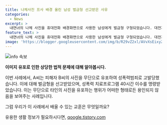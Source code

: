 ```yaml
---
title: 나체사진 프사 배경 올린 남성 벌금형 선고받은 사유
categories:
  - News
excerpt: >
  내연녀의 나체 사진을 휴대전화 배경화면으로 사용한 남성에게 벌금형 구형되었습니다. 대전지법 강상효 부장판사는 A씨에게 성폭력법 위반으로 벌금 200만원과 성폭력 치료프로그램 40시간 이수를 명령했습니다. A씨는 피해자로부터 받은 나체 사진을 프로필 배경화면으로 사용했는데, 이로 인해 피해자의 사무실 직원들이 사진을 볼 수 있었고, 정신적 고통을 겪을 수밖에 없었습니다. 그러나 피해자가 처벌을 원치 않는 점과 A씨의 전과 없음, 그리고 범행 경위 고려 등을 이유로 양형을 결정했습니다.
feature_text: >
  내연녀의 나체 사진을 휴대전화 배경화면으로 사용한 남성에게 벌금형 구형되었습니다. 대전지법 강상효 부장판사는 A씨에게 성폭력법 위반으로 벌금 200만원과 성폭력 치료프로그램 40시간 이수를 명령했습니다. A씨는 피해자로부터 받은 나체 사진을 프로필 배경화면으로 사용했는데, 이로 인해 피해자의 사무실 직원들이 사진을 볼 수 있었고, 정신적 고통을 겪을 수밖에 없었습니다. 그러나 피해자가 처벌을 원치 않는 점과 A씨의 전과 없음, 그리고 범행 경위 고려 등을 이유로 양형을 결정했습니다.
image: 'https://blogger.googleusercontent.com/img/b/R29vZ2xl/AVvXsEixyZcFfHzMRdzZMjFBmAUKJYCLCGyLL1o632UiGVXcaFdKo_bkvkuCioo0uUKlGfBVcT3P84aROyZIXSBEx3Aw5nCQ3pTgDom1WDC4m8eifvWiAmWEEVb4x6G_l8C0QH225ldMjyaFvpxGEBGNO37VmDTDMHGhJPq73UglMfDca1-0aw/s1600/blogspot.png'
---
```


<p><img src="https://blogger.googleusercontent.com/img/b/R29vZ2xl/AVvXsEixyZcFfHzMRdzZMjFBmAUKJYCLCGyLL1o632UiGVXcaFdKo_bkvkuCioo0uUKlGfBVcT3P84aROyZIXSBEx3Aw5nCQ3pTgDom1WDC4m8eifvWiAmWEEVb4x6G_l8C0QH225ldMjyaFvpxGEBGNO37VmDTDMHGhJPq73UglMfDca1-0aw/s1600/blogspot.png" alt="info 속보" /></p>

<p><strong>이미지 유포로 인한 상당한 법적 문제에 대해 알아봅시다.</strong></p>

<p>이번 사례에서, A씨는 피해자 B씨의 사진을 무단으로 유포하여 성폭력범죄로 고발당했습니다. 이에 대해 벌금형을 선고받았으며, 성폭력 치료프로그램 40시간 이수를 명령받았습니다. 이는 무단으로 타인의 사진을 유포하는 행위가 어떠한 형태로든 용인되지 않음을 보여주는 사례입니다.</p>

<p>그럼 우리가 이 사례에서 배울 수 있는 교훈은 무엇일까요?</p>
유용한 생활 정보가 필요하시다면, <a href="https://qoogle.tistory.com" rel="dofollow">qoogle.tistory.com</a>


